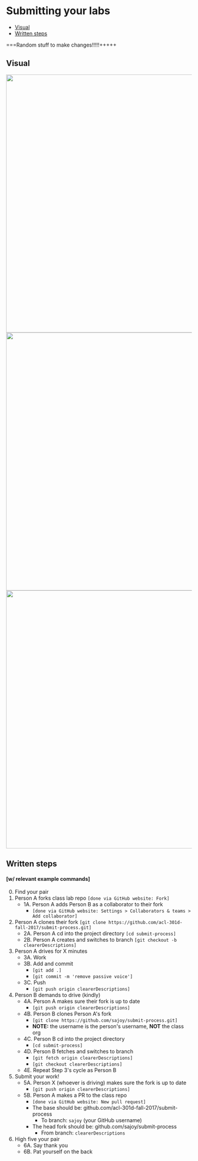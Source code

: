 # Submitting your labs

- [Visual](#Visual)
- [Written steps](#Written-steps)

===Random stuff to make changes!!!!!+++++

## Visual
<img src="steps1-2.jpg" width="700px">
<br>
<img src="steps3-4.jpg" width="700px">
<br>
<img src="steps5-6.jpg" width="700px">

## Written steps
#### [w/ relevant example commands]

0. Find your pair
1. Person A forks class lab repo `[done via GitHub website: Fork]`
    * 1A. Person A adds Person B as a collaborator to their fork
        *  `[done via GitHub website: Settings > Collaborators & teams > Add collaborator]`
2. Person A clones their fork  `[git clone https://github.com/acl-301d-fall-2017/submit-process.git]`
    * 2A. Person A cd into the project directory `[cd submit-process]`
    * 2B. Person A creates and switches to branch `[git checkout -b clearerDescriptions]`
3. Person A drives for X minutes
    * 3A. Work
    * 3B. Add and commit
        * `[git add .]`
        * `[git commit -m 'remove passive voice']`
    * 3C. Push
        * `[git push origin clearerDescriptions]`
4. Person B demands to drive (kindly)
    * 4A. Person A makes sure their fork is up to date
        * `[git push origin clearerDescriptions]`
    * 4B. Person B clones Person A's fork
        * `[git clone https://github.com/sajoy/submit-process.git]`
        * **NOTE:** the username is the person's username, **NOT** the class org
    * 4C. Person B cd into the project directory
        * `[cd submit-process]`
    * 4D. Person B fetches and switches to branch
        *  `[git fetch origin clearerDescriptions]`
        *  `[git checkout clearerDescriptions]`
    * 4E. Repeat Step 3's cycle as Person B
5. Submit your work!
    * 5A. Person X (whoever is driving) makes sure the fork is up to date
        * `[git push origin clearerDescriptions]`
    * 5B. Person A makes a PR to the class repo
        * `[done via GitHub website: New pull request]`
        * The base should be: github.com/acl-301d-fall-2017/submit-process
            * To branch: `sajoy` (your GitHub username)
        * The head fork should be: github.com/sajoy/submit-process
            * From branch: `clearerDescriptions`
6. High five your pair
    * 6A. Say thank you
    * 6B. Pat yourself on the back